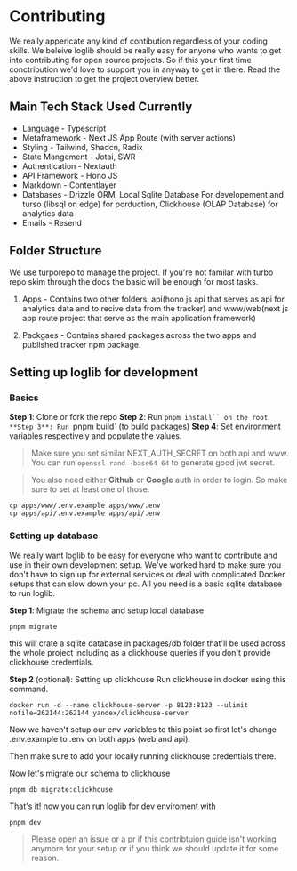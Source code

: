 # Contributing

We really appericate any kind of contibution regardless of your coding skills. We beleive loglib should be really easy for anyone who wants to get into contributing for open source projects. So if this your first time conctribution we'd love to support you in anyway to get in there. Read the above instruction to get the project overview better.

## Main Tech Stack Used Currently

- Language - Typescript
- Metaframework - Next JS App Route (with server actions)
- Styling - Tailwind, Shadcn, Radix
- State Mangement - Jotai, SWR
- Authentication - Nextauth
- API Framework - Hono JS
- Markdown - Contentlayer
- Databases - Drizzle ORM, Local Sqlite Database For developement and turso (libsql on edge) for porduction, Clickhouse (OLAP Database) for analytics data
- Emails - Resend

## Folder Structure

We use turporepo to manage the project. If you're not familar with turbo repo skim through the docs the basic will be enough for most tasks.

1. Apps - Contains two other folders: api(hono js api that serves as api for analytics data and to recive data from the tracker) and www/web(next js app route project that serve as the main application framework)

2. Packgaes - Contains shared packages across the two apps and published tracker npm package.

## Setting up loglib for development

### Basics

**Step 1**: Clone or fork the repo
**Step 2**: Run ` pnpm install`` on the root
**Step 3**: Run  `pnpm build` (to build packages)
**Step 4**: Set environment variables respectively and populate the values.

> Make sure you set similar NEXT_AUTH_SECRET on both api and www. You can run `openssl rand -base64 64` to generate good jwt secret.

> You also need either **Github** or **Google** auth in order to login. So make sure to set at least one of those.

```sh-session
cp apps/www/.env.example apps/www/.env
cp apps/api/.env.example apps/api/.env
```

### Setting up database

We really want loglib to be easy for everyone who want to contribute and use in their own development setup. We've worked hard to make sure you don't have to sign up for external services or deal with complicated Docker setups that can slow down your pc. All you need is a basic sqlite database to run loglib.

**Step 1**: Migrate the schema and setup local database

```sh-session
pnpm migrate
```

this will crate a sqlite database in packages/db folder that'll be used across the whole project including as a clickhouse queries if you don't provide clickhouse credentials.

**Step 2** (optional): Setting up clickhouse
Run clickhouse in docker using this command.

```sh-session
docker run -d --name clickhouse-server -p 8123:8123 --ulimit nofile=262144:262144 yandex/clickhouse-server
```

Now we haven't setup our env variables to this point so first let's change .env.example to .env on both apps (web and api).

Then make sure to add your locally running clickhouse credentials there.

Now let's migrate our schema to clickhouse

```sh-session
pnpm db migrate:clickhouse
```

That's it! now you can run loglib for dev enviroment with

```
pnpm dev
```

> Please open an issue or a pr if this contribtuion guide isn't working anymore for your setup or if you think we should update it for some reason.
